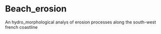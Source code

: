 # Beach_erosion
An hydro_morphological analys of erosion processes  along the south-west french coastline
